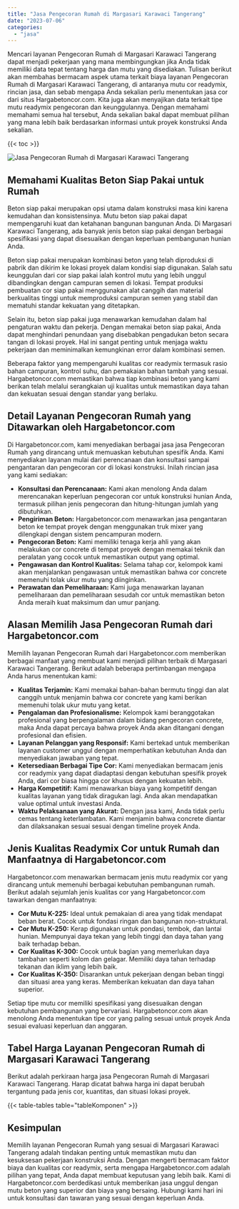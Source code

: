 ```yaml
---
title: "Jasa Pengecoran Rumah di Margasari Karawaci Tangerang"
date: "2023-07-06"
categories: 
  - "jasa"
---
```



Mencari layanan Pengecoran Rumah di Margasari Karawaci Tangerang dapat menjadi pekerjaan yang mana membingungkan jika Anda tidak memiliki data tepat tentang harga dan mutu yang disediakan. Tulisan berikut akan membahas bermacam aspek utama terkait biaya layanan Pengecoran Rumah di Margasari Karawaci Tangerang, di antaranya mutu cor readymix, rincian jasa, dan sebab mengapa Anda sekalian perlu menentukan jasa cor dari situs Hargabetoncor.com. Kita juga akan menyajikan data terkait tipe mutu readymix pengecoran dan keunggulannya. Dengan memahami memahami semua hal tersebut, Anda sekalian bakal dapat membuat pilihan yang mana lebih baik berdasarkan informasi untuk proyek konstruksi Anda sekalian.

{{< toc >}}

![Jasa Pengecoran Rumah di Margasari Karawaci Tangerang](https://hargareadymixid.github.io/hbc/readymix-hbc%20(7).png)

## Memahami Kualitas Beton Siap Pakai untuk Rumah

Beton siap pakai merupakan opsi utama dalam konstruksi masa kini karena kemudahan dan konsistensinya. Mutu beton siap pakai dapat mempengaruhi kuat dan ketahanan bangunan bangunan Anda. Di Margasari Karawaci Tangerang, ada banyak jenis beton siap pakai dengan berbagai spesifikasi yang dapat disesuaikan dengan keperluan pembangunan hunian Anda.

Beton siap pakai merupakan kombinasi beton yang telah diproduksi di pabrik dan dikirim ke lokasi proyek dalam kondisi siap digunakan. Salah satu keunggulan dari cor siap pakai ialah kontrol mutu yang lebih unggul dibandingkan dengan campuran semen di lokasi. Tempat produksi pembuatan cor siap pakai menggunakan alat canggih dan material berkualitas tinggi untuk memproduksi campuran semen yang stabil dan mematuhi standar kekuatan yang ditetapkan.

Selain itu, beton siap pakai juga menawarkan kemudahan dalam hal pengaturan waktu dan pekerja. Dengan memakai beton siap pakai, Anda dapat menghindari penundaan yang disebabkan pengadukan beton secara tangan di lokasi proyek. Hal ini sangat penting untuk menjaga waktu pekerjaan dan meminimalkan kemungkinan error dalam kombinasi semen.

Beberapa faktor yang mempengaruhi kualitas cor readymix termasuk rasio bahan campuran, kontrol suhu, dan pemakaian bahan tambah yang sesuai. Hargabetoncor.com memastikan bahwa tiap kombinasi beton yang kami berikan telah melalui serangkaian uji kualitas untuk memastikan daya tahan dan kekuatan sesuai dengan standar yang berlaku.

## Detail Layanan Pengecoran Rumah yang Ditawarkan oleh Hargabetoncor.com

Di Hargabetoncor.com, kami menyediakan berbagai jasa jasa Pengecoran Rumah yang dirancang untuk memuaskan kebutuhan spesifik Anda. Kami menyediakan layanan mulai dari perencanaan dan konsultasi sampai pengantaran dan pengecoran cor di lokasi konstruksi. Inilah rincian jasa yang kami sediakan:

- **Konsultasi dan Perencanaan:** Kami akan menolong Anda dalam merencanakan keperluan pengecoran cor untuk konstruksi hunian Anda, termasuk pilihan jenis pengecoran dan hitung-hitungan jumlah yang dibutuhkan.
- **Pengiriman Beton:** Hargabetoncor.com menawarkan jasa pengantaran beton ke tempat proyek dengan menggunakan truk mixer yang dilengkapi dengan sistem pencampuran modern.
- **Pengecoran Beton:** Kami memiliki tenaga kerja ahli yang akan melakukan cor concrete di tempat proyek dengan memakai teknik dan peralatan yang cocok untuk memastikan output yang optimal.
- **Pengawasan dan Kontrol Kualitas:** Selama tahap cor, kelompok kami akan menjalankan pengawasan untuk memastikan bahwa cor concrete memenuhi tolak ukur mutu yang diinginkan.
- **Perawatan dan Pemeliharaan:** Kami juga menawarkan layanan pemeliharaan dan pemeliharaan sesudah cor untuk memastikan beton Anda meraih kuat maksimum dan umur panjang.

## Alasan Memilih Jasa Pengecoran Rumah dari Hargabetoncor.com

Memilih layanan Pengecoran Rumah dari Hargabetoncor.com memberikan berbagai manfaat yang membuat kami menjadi pilihan terbaik di Margasari Karawaci Tangerang. Berikut adalah beberapa pertimbangan mengapa Anda harus menentukan kami:

- **Kualitas Terjamin:** Kami memakai bahan-bahan bermutu tinggi dan alat canggih untuk menjamin bahwa cor concrete yang kami berikan memenuhi tolak ukur mutu yang ketat.
- **Pengalaman dan Profesionalisme:** Kelompok kami beranggotakan profesional yang berpengalaman dalam bidang pengecoran concrete, maka Anda dapat percaya bahwa proyek Anda akan ditangani dengan profesional dan efisien.
- **Layanan Pelanggan yang Responsif:** Kami bertekad untuk memberikan layanan customer unggul dengan memperhatikan kebutuhan Anda dan menyediakan jawaban yang tepat.
- **Ketersediaan Berbagai Tipe Cor:** Kami menyediakan bermacam jenis cor readymix yang dapat diadaptasi dengan kebutuhan spesifik proyek Anda, dari cor biasa hingga cor khusus dengan kekuatan lebih.
- **Harga Kompetitif:** Kami menawarkan biaya yang kompetitif dengan kualitas layanan yang tidak diragukan lagi. Anda akan mendapatkan value optimal untuk investasi Anda.
- **Waktu Pelaksanaan yang Akurat:** Dengan jasa kami, Anda tidak perlu cemas tentang keterlambatan. Kami menjamin bahwa concrete diantar dan dilaksanakan sesuai sesuai dengan timeline proyek Anda.

## Jenis Kualitas Readymix Cor untuk Rumah dan Manfaatnya di Hargabetoncor.com

Hargabetoncor.com menawarkan bermacam jenis mutu readymix cor yang dirancang untuk memenuhi berbagai kebutuhan pembangunan rumah. Berikut adalah sejumlah jenis kualitas cor yang Hargabetoncor.com tawarkan dengan manfaatnya:

- **Cor Mutu K-225:** Ideal untuk pemakaian di area yang tidak mendapat beban berat. Cocok untuk fondasi ringan dan bangunan non-struktural.
- **Cor Mutu K-250:** Kerap digunakan untuk pondasi, tembok, dan lantai hunian. Mempunyai daya tekan yang lebih tinggi dan daya tahan yang baik terhadap beban.
- **Cor Kualitas K-300:** Cocok untuk bagian yang memerlukan daya tambahan seperti kolom dan gelagar. Memiliki daya tahan terhadap tekanan dan iklim yang lebih baik.
- **Cor Kualitas K-350:** Disarankan untuk pekerjaan dengan beban tinggi dan situasi area yang keras. Memberikan kekuatan dan daya tahan superior.

Setiap tipe mutu cor memiliki spesifikasi yang disesuaikan dengan kebutuhan pembangunan yang bervariasi. Hargabetoncor.com akan menolong Anda menentukan tipe cor yang paling sesuai untuk proyek Anda sesuai evaluasi keperluan dan anggaran.

## Tabel Harga Layanan Pengecoran Rumah di Margasari Karawaci Tangerang

Berikut adalah perkiraan harga jasa Pengecoran Rumah di Margasari Karawaci Tangerang. Harap dicatat bahwa harga ini dapat berubah tergantung pada jenis cor, kuantitas, dan situasi lokasi proyek.

{{< table-tables table="tableKomponen" >}}

## Kesimpulan

Memilih layanan Pengecoran Rumah yang sesuai di Margasari Karawaci Tangerang adalah tindakan penting untuk memastikan mutu dan kesuksesan pekerjaan konstruksi Anda. Dengan mengerti bermacam faktor biaya dan kualitas cor readymix, serta mengapa Hargabetoncor.com adalah pilihan yang tepat, Anda dapat membuat keputusan yang lebih baik. Kami di Hargabetoncor.com berdedikasi untuk memberikan jasa unggul dengan mutu beton yang superior dan biaya yang bersaing. Hubungi kami hari ini untuk konsultasi dan tawaran yang sesuai dengan keperluan Anda.
